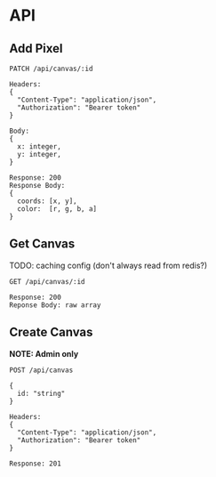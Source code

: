# API

## Add Pixel

```
PATCH /api/canvas/:id

Headers: 
{
  "Content-Type": "application/json",
  "Authorization": "Bearer token"
}

Body: 
{
  x: integer,
  y: integer,
}

Response: 200
Response Body: 
{ 
  coords: [x, y],
  color:  [r, g, b, a]
}
```

## Get Canvas

TODO: caching config (don't always read from redis?)

```
GET /api/canvas/:id

Response: 200
Reponse Body: raw array
```

## Create Canvas

**NOTE: Admin only**

```
POST /api/canvas

{ 
  id: "string"
}

Headers: 
{
  "Content-Type": "application/json",
  "Authorization": "Bearer token"
}

Response: 201
```